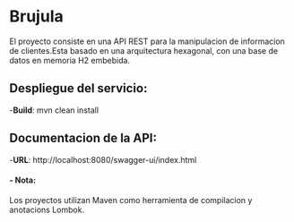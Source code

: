 # Brujula

El proyecto consiste en una API REST para la manipulacion de informacion de clientes.Esta basado en una arquitectura hexagonal, con una base de datos en memoria H2 embebida.


## Despliegue del servicio:

-**Build**: mvn clean install

## Documentacion de la API:

-**URL**: http://localhost:8080/swagger-ui/index.html

#### - Nota: 
Los proyectos utilizan Maven como herramienta de compilacion y anotacions Lombok.